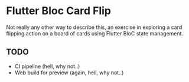 # Flutter Bloc Card Flip

Not really any other way to describe this, an exercise in exploring a card flipping action on a board of cards using Flutter BloC state management.

## TODO

- CI pipeline (hell, why not..)
- Web build for preview (again, hell, why not..)
